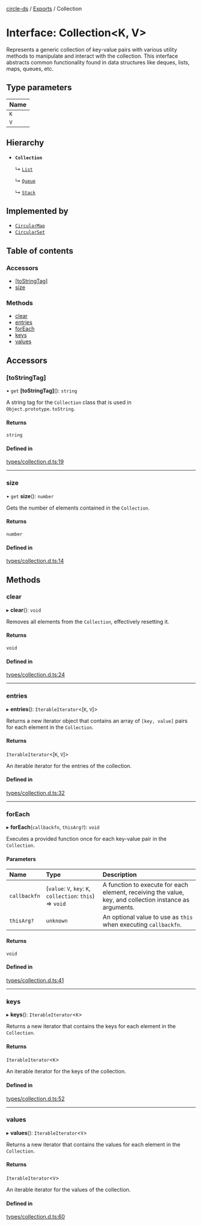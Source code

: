 [circle-ds](../README.md) / [Exports](../modules.md) / Collection

# Interface: Collection\<K, V\>

Represents a generic collection of key-value pairs with various utility methods
to manipulate and interact with the collection. This interface abstracts common
functionality found in data structures like deques, lists, maps, queues, etc.

## Type parameters

| Name |
| :------ |
| `K` |
| `V` |

## Hierarchy

- **`Collection`**

  ↳ [`List`](List.md)

  ↳ [`Queue`](Queue.md)

  ↳ [`Stack`](Stack.md)

## Implemented by

- [`CircularMap`](../classes/CircularMap.md)
- [`CircularSet`](../classes/CircularSet.md)

## Table of contents

### Accessors

- [[toStringTag]](Collection.md#[tostringtag])
- [size](Collection.md#size)

### Methods

- [clear](Collection.md#clear)
- [entries](Collection.md#entries)
- [forEach](Collection.md#foreach)
- [keys](Collection.md#keys)
- [values](Collection.md#values)

## Accessors

### [toStringTag]

• `get` **[toStringTag]**(): `string`

A string tag for the `Collection` class that is used in `Object.prototype.toString`.

#### Returns

`string`

#### Defined in

[types/collection.d.ts:19](https://github.com/havelessbemore/circle-ds/blob/86332f0/src/types/collection.d.ts#L19)

___

### size

• `get` **size**(): `number`

Gets the number of elements contained in the `Collection`.

#### Returns

`number`

#### Defined in

[types/collection.d.ts:14](https://github.com/havelessbemore/circle-ds/blob/86332f0/src/types/collection.d.ts#L14)

## Methods

### clear

▸ **clear**(): `void`

Removes all elements from the `Collection`, effectively resetting it.

#### Returns

`void`

#### Defined in

[types/collection.d.ts:24](https://github.com/havelessbemore/circle-ds/blob/86332f0/src/types/collection.d.ts#L24)

___

### entries

▸ **entries**(): `IterableIterator`\<[`K`, `V`]\>

Returns a new iterator object that contains an array of `[key, value]`
pairs for each element in the `Collection`.

#### Returns

`IterableIterator`\<[`K`, `V`]\>

An iterable iterator for the entries of the collection.

#### Defined in

[types/collection.d.ts:32](https://github.com/havelessbemore/circle-ds/blob/86332f0/src/types/collection.d.ts#L32)

___

### forEach

▸ **forEach**(`callbackfn`, `thisArg?`): `void`

Executes a provided function once for each key-value pair in the `Collection`.

#### Parameters

| Name | Type | Description |
| :------ | :------ | :------ |
| `callbackfn` | (`value`: `V`, `key`: `K`, `collection`: `this`) => `void` | A function to execute for each element, receiving the value, key, and collection instance as arguments. |
| `thisArg?` | `unknown` | An optional value to use as `this` when executing `callbackfn`. |

#### Returns

`void`

#### Defined in

[types/collection.d.ts:41](https://github.com/havelessbemore/circle-ds/blob/86332f0/src/types/collection.d.ts#L41)

___

### keys

▸ **keys**(): `IterableIterator`\<`K`\>

Returns a new iterator that contains the keys for each element
in the `Collection`.

#### Returns

`IterableIterator`\<`K`\>

An iterable iterator for the keys of the collection.

#### Defined in

[types/collection.d.ts:52](https://github.com/havelessbemore/circle-ds/blob/86332f0/src/types/collection.d.ts#L52)

___

### values

▸ **values**(): `IterableIterator`\<`V`\>

Returns a new iterator that contains the values for each element
in the `Collection`.

#### Returns

`IterableIterator`\<`V`\>

An iterable iterator for the values of the collection.

#### Defined in

[types/collection.d.ts:60](https://github.com/havelessbemore/circle-ds/blob/86332f0/src/types/collection.d.ts#L60)
